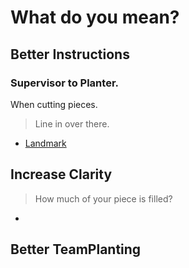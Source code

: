 # What do you mean?

## Better Instructions

### Supervisor to Planter. 

When cutting pieces.

> Line in over there.

- [Landmark]()


## Increase Clarity
> How much of your piece is filled?
-


## Better TeamPlanting


